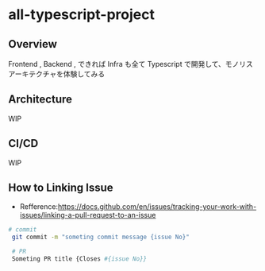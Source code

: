 # all-typescript-project

## Overview

Frontend , Backend , できれば Infra も全て Typescript で開発して、モノリスアーキテクチャを体験してみる

## Architecture

WIP

## CI/CD

WIP

## How to Linking Issue

- Refference:https://docs.github.com/en/issues/tracking-your-work-with-issues/linking-a-pull-request-to-an-issue

```sh
# commit
 git commit -m "someting commit message {issue No}"

 # PR
 Someting PR title {Closes #{issue No}}
```
